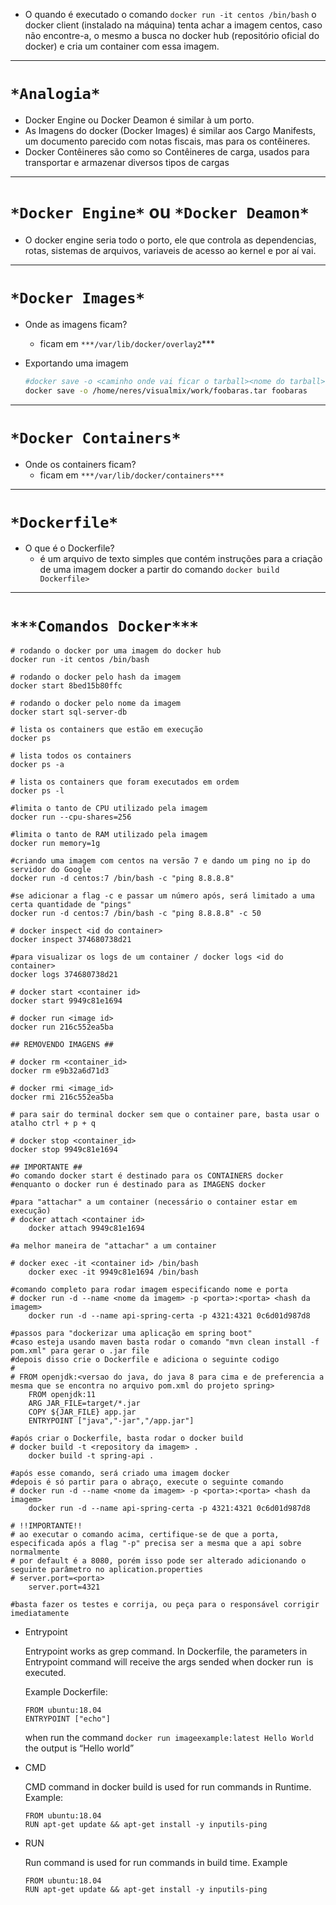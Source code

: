 - O quando é executado o comando `docker run -it centos /bin/bash` o docker client (instalado na máquina) tenta achar a imagem centos, caso não encontre-a, o mesmo a busca no docker hub (repositório oficial do docker) e cria um container com essa imagem.

---

# `*Analogia*`

- Docker Engine ou Docker Deamon é similar à um porto.
- As Imagens do docker (Docker Images) é similar aos Cargo Manifests, um documento parecido com notas fiscais, mas para os contêineres.
- Docker Contêineres são como so Contêineres de carga, usados para transportar e armazenar diversos tipos de cargas

---

# `*Docker Engine*` ou `*Docker Deamon*`

- O docker engine seria todo o porto, ele que controla as dependencias, rotas, sistemas de arquivos, variaveis de acesso ao kernel e por aí vai.

---

# `*Docker Images*`

- Onde as imagens ficam?
    - ficam em `***/var/lib/docker/overlay2`***
- Exportando uma imagem
    
    ```bash
    #docker save -o <caminho onde vai ficar o tarball><nome do tarball>.tar <nome da imagem a ser exportada>
    docker save -o /home/neres/visualmix/work/foobaras.tar foobaras
    
    ```
    

---

# `*Docker Containers*`

- Onde os containers ficam?
    - ficam em `***/var/lib/docker/containers***`

---

# `*Dockerfile*`

- O que é o Dockerfile?
    - é um arquivo de texto simples que contém instruções para a criação de uma imagem docker a partir do comando `docker build Dockerfile>`

---

# `***Comandos Docker***`

```docker
# rodando o docker por uma imagem do docker hub
docker run -it centos /bin/bash

# rodando o docker pelo hash da imagem
docker start 8bed15b80ffc

# rodando o docker pelo nome da imagem
docker start sql-server-db

# lista os containers que estão em execução
docker ps

# lista todos os containers
docker ps -a

# lista os containers que foram executados em ordem
docker ps -l

#limita o tanto de CPU utilizado pela imagem
docker run --cpu-shares=256 

#limita o tanto de RAM utilizado pela imagem
docker run memory=1g

#criando uma imagem com centos na versão 7 e dando um ping no ip do servidor do Google 
docker run -d centos:7 /bin/bash -c "ping 8.8.8.8"

#se adicionar a flag -c e passar um número após, será limitado a uma certa quantidade de "pings" 
docker run -d centos:7 /bin/bash -c "ping 8.8.8.8" -c 50

# docker inspect <id do container>
docker inspect 374680738d21

#para visualizar os logs de um container / docker logs <id do container>
docker logs 374680738d21

# docker start <container id>
docker start 9949c81e1694

# docker run <image id>
docker run 216c552ea5ba

## REMOVENDO IMAGENS ##

# docker rm <container_id>
docker rm e9b32a6d71d3

# docker rmi <image_id> 
docker rmi 216c552ea5ba

# para sair do terminal docker sem que o container pare, basta usar o atalho ctrl + p + q

# docker stop <container_id>
docker stop 9949c81e1694

## IMPORTANTE ##
#o comando docker start é destinado para os CONTAINERS docker
#enquanto o docker run é destinado para as IMAGENS docker

#para "attachar" a um container (necessário o container estar em execução)
# docker attach <container id>
	docker attach 9949c81e1694

#a melhor maneira de "attachar" a um container

# docker exec -it <container id> /bin/bash
	docker exec -it 9949c81e1694 /bin/bash

#comando completo para rodar imagem especificando nome e porta
# docker run -d --name <nome da imagem> -p <porta>:<porta> <hash da imagem>
	docker run -d --name api-spring-certa -p 4321:4321 0c6d01d987d8

#passos para "dockerizar uma aplicação em spring boot"
#caso esteja usando maven basta rodar o comando "mvn clean install -f pom.xml" para gerar o .jar file
#depois disso crie o Dockerfile e adiciona o seguinte codigo
# 
# FROM openjdk:<versao do java, do java 8 para cima e de preferencia a mesma que se encontra no arquivo pom.xml do projeto spring>            
	FROM openjdk:11
	ARG JAR_FILE=target/*.jar
	COPY ${JAR_FILE} app.jar
	ENTRYPOINT ["java","-jar","/app.jar"]

#após criar o Dockerfile, basta rodar o docker build
# docker build -t <repository da imagem> .
	docker build -t spring-api .

#após esse comando, será criado uma imagem docker
#depois é só partir para o abraço, execute o seguinte comando
# docker run -d --name <nome da imagem> -p <porta>:<porta> <hash da imagem>
	docker run -d --name api-spring-certa -p 4321:4321 0c6d01d987d8

# !!IMPORTANTE!!
# ao executar o comando acima, certifique-se de que a porta, especificada após a flag "-p" precisa ser a mesma que a api sobre normalmente
# por default é a 8080, porém isso pode ser alterado adicionando o seguinte parâmetro no aplication.properties
# server.port=<porta>
	server.port=4321

#basta fazer os testes e corrija, ou peça para o responsável corrigir imediatamente

```

- Entrypoint
    
    Entrypoint works as grep command. In Dockerfile, the parameters in Entrypoint command will receive the args sended when docker run <image> is executed.
    
    Example Dockerfile:
    
    ```docker
    FROM ubuntu:18.04
    ENTRYPOINT ["echo"]
    ```
    
    when run the command `docker run imageexample:latest Hello World` the output is “Hello world” 
    
- CMD
    
    CMD command in docker build is used for run commands in Runtime. Example:
    
    ```docker
    FROM ubuntu:18.04
    RUN apt-get update && apt-get install -y inputils-ping
    
    ```
    
- RUN
    
    Run command is used for run commands in build time. Example
    
    ```docker
    FROM ubuntu:18.04
    RUN apt-get update && apt-get install -y inputils-ping
    
    ```